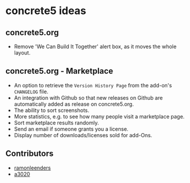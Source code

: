 # concrete5 ideas

## concrete5.org

- Remove 'We Can Build It Together' alert box, as it moves the whole layout.

## concrete5.org - Marketplace

- An option to retrieve the `Version History Page` from the add-on's `CHANGELOG` file.
- An integration with Github so that new releases on Github are automatically added as release on concrete5.org.
- The ability to sort screenshots.
- More statistics, e.g. to see how many people visit a marketplace page.
- Sort marketplace results randomly.
- Send an email if someone grants you a license.
- Display number of downloads/licenses sold for add-Ons.


## Contributors
- [ramonleenders](https://github.com/ramonleenders)
- [a3020](https://github.com/a3020)
